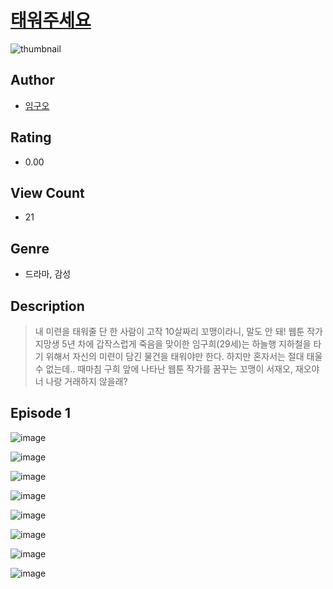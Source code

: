 # [태워주세요](https://comic.naver.com/challenge/list?titleId=810725)
![thumbnail](https://image-comic.pstatic.net/user_contents_data/challenge_comic/2023/05/24/340098/upload_4136102384406585909_480x623.jpeg)

## Author
- [임구오](https://comic.naver.com/artistTitle?id=340098)

## Rating
- 0.00

## View Count
- 21

## Genre
- 드라마, 감성

## Description
> 내 미련을 태워줄 단 한 사람이 고작 10살짜리 꼬맹이라니, 말도 안 돼! 웹툰 작가 지망생 5년 차에 갑작스럽게 죽음을 맞이한 임구희(29세)는 하늘행 지하철을 타기 위해서 자신의 미련이 담긴 물건을 태워야만 한다. 하지만 혼자서는 절대 태울 수 없는데.. 때마침 구희 앞에 나타난 웹툰 작가를 꿈꾸는 꼬맹이 서재오, 재오야 너 나랑 거래하지 않을래?


## Episode 1
![image](https://image-comic.pstatic.net/user_contents_data/challenge_comic/2023/05/24/340098/upload_3978988777638081076.jpeg)

![image](https://image-comic.pstatic.net/user_contents_data/challenge_comic/2023/05/24/340098/upload_7004280732221978674.jpeg)

![image](https://image-comic.pstatic.net/user_contents_data/challenge_comic/2023/05/24/340098/upload_7293129223658549558.jpeg)

![image](https://image-comic.pstatic.net/user_contents_data/challenge_comic/2023/05/24/340098/upload_7233406847873856563.jpeg)

![image](https://image-comic.pstatic.net/user_contents_data/challenge_comic/2023/05/24/340098/upload_7004839481599877944.jpeg)

![image](https://image-comic.pstatic.net/user_contents_data/challenge_comic/2023/05/24/340098/upload_3906934486547707235.jpeg)

![image](https://image-comic.pstatic.net/user_contents_data/challenge_comic/2023/05/24/340098/upload_3846410744500335928.jpeg)

![image](https://image-comic.pstatic.net/user_contents_data/challenge_comic/2023/05/24/340098/upload_7090181174066505268.jpeg)
